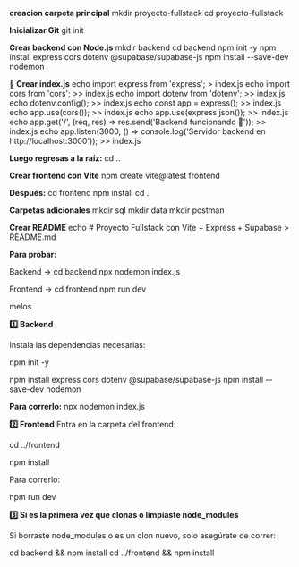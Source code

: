 **creacion carpeta principal**
mkdir proyecto-fullstack
cd proyecto-fullstack

**Inicializar Git**
git init

**Crear backend con Node.js**
mkdir backend
cd backend
npm init -y
npm install express cors dotenv @supabase/supabase-js
npm install --save-dev nodemon

**📄 Crear index.js**
echo import express from 'express'; > index.js
echo import cors from 'cors'; >> index.js
echo import dotenv from 'dotenv'; >> index.js
echo dotenv.config(); >> index.js
echo const app = express(); >> index.js
echo app.use(cors()); >> index.js
echo app.use(express.json()); >> index.js
echo app.get('/', (req, res) => res.send('Backend funcionando 🚀')); >> index.js
echo app.listen(3000, () => console.log('Servidor backend en http://localhost:3000')); >> index.js

**Luego regresas a la raíz:**
cd ..

**Crear frontend con Vite**
npm create vite@latest frontend

**Después:**
cd frontend
npm install
cd ..

**Carpetas adicionales**
mkdir sql
mkdir data
mkdir postman

**Crear README**
echo # Proyecto Fullstack con Vite + Express + Supabase > README.md

**Para probar:**

Backend →
cd backend
npx nodemon index.js

Frontend →
cd frontend
npm run dev

melos

**1️⃣ Backend**

Instala las dependencias necesarias:

npm init -y

npm install express cors dotenv @supabase/supabase-js
npm install --save-dev nodemon

**Para correrlo:**
npx nodemon index.js

**2️⃣ Frontend**
Entra en la carpeta del frontend:

cd ../frontend

npm install

Para correrlo:

npm run dev

**3️⃣ Si es la primera vez que clonas o limpiaste node_modules**

Si borraste node_modules o es un clon nuevo, solo asegúrate de correr:

cd backend && npm install
cd ../frontend && npm install
